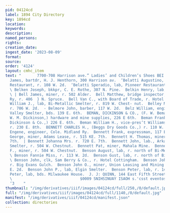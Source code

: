 ```yaml
---
pid: 04124cd
label: 1894 City Directory
key: 1894cd
location: 
keywords: 
description: 
named_persons: 
rights: 
creation_date: 
ingest_date: '2023-08-09'
format: 
source: 
order: '4124'
layout: cmhc_item
text: "       7700-708 Harrison ave.” Ladies’ and Children’s Shoes BEI 69 BEN  ‘Beirne
  James, bartdr, H. J. Henthorn, 300 Harrison av.  ‘Belatti Augustino, lab, Pioneer
  Restaurant, r. 108 W. 2d.  ‘Belatti Speradio, lab, Pioneer Restaurant, 108 W. 2d.
  \ Belken Joseph, bkkpr, C. E. Rothe, 307 N. Pine.  Belkin Henry, lab, Elgin Smelter.
  \ | Bell James, miner, r. 502 Alder.  Bell Matthew, bridge inspector, Colo. Midland
  Ry, r. 406  } N. Spruce.  Bell Van C., with Board of Trade, r. Hotel Vendome.  Bell
  William J., lab, Bi-Metallic Smelter, r. 819 W. Chest- nut.  Belley Michael, lab,
  r. 706 W. 2d.  - Belmore John, barber, 117 W. 2d.  Belz William, engineer, Arkansas
  Valley Smelter, bds. 139 E. 6th.  BEMAN, DICKINSON & CO., (F. W. Beman, F. T, and
  W. M. Dickinson,) hardware and mine supplies, 226 E 6th.  Beman Frank W., (Beman,
  Dickinson & Co.,) 226 E. 6th.  Beman William H., vice-pres’t Williams Lumber Co.,
  r. 230 E. 8th.  BENNETT CHARLES H., (Beggs Dry Goods Co.,) r. 110 W. 6th.  Bennett
  Engene, engineer, Cole. Midland Ry.  Bennett Frank, expressman, 117 E. 4th.  Bennett
  George, miner, Adams Lease, r. 515 KE. 7th.  Bennett H. Thomas, miner, r. 720 E.
  7th.  | Bennett Johanna Mrs. r. 720 E. 7th.  Bennett John, lab., Arkansas Valley
  Smelter, r. 504 W. Chestnut.  Bennett Pat, miner, Mahala Mine.  Bennett William
  F., miner, r. 504 W. Chestnut.  Benson August, lab, r. north of Bi-Metallic Smelter.
  \ Benson Fannie Miss, r. 113 W. 2d.  Benson Gust, lab, r. north of Bi-Metallic Smelter.
  \ Benson John, clk, Sam Berry & Co., r. Hotel Cottingham.  Benson John H., miner,
  r. Big Evans Gulch.  Benson John O., miner, Union Leasing and Mining Co., r. 411
  E. 2d.  Benson John P., lab, Elgin Smelter.  Benson Peter, lab, r. 142 E. 2d.  Benson
  Peter, lab, bds. Milwaukee House.  J. J: QUINN, 144 East Fifth Street, GRAINING
  \                              $0009 SNIHSINUAY ISAOH s.'csst eventos SMIMONY 'H
  ‘3    "
thumbnail: "/img/derivatives/iiif/images/04124cd/full/250,/0/default.jpg"
full: "/img/derivatives/iiif/images/04124cd/full/1140,/0/default.jpg"
manifest: "/img/derivatives/iiif/04124cd/manifest.json"
collection: directories
---
```

